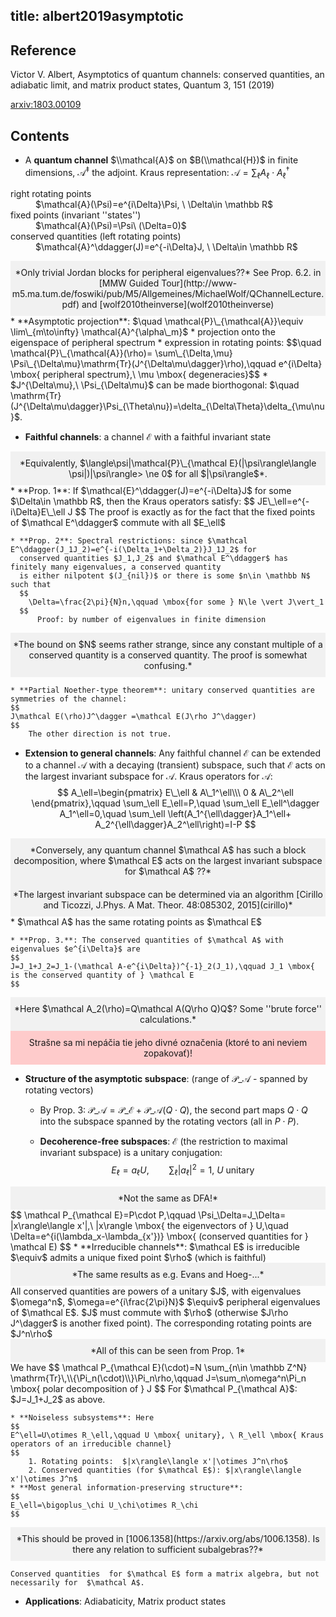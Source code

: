 title: albert2019asymptotic
---

## Reference

Victor V. Albert, Asymptotics of quantum channels: conserved quantities, an adiabatic limit, and matrix product states, Quantum 3, 151 (2019)


[arxiv:1803.00109](https://arxiv.org/abs/1803.00109)

## Contents

* A **quantum channel** $\\mathcal{A}$ on $B(\\mathcal{H})$ in finite dimensions, $\mathcal{A}^\ddagger$ the adjoint. 
Kraus representation: $\mathcal A=\sum_\ell A_\ell\cdot A_\ell^\dagger$
<dl>
  <dt> right rotating points</dt>
  <dd> $\mathcal{A}(\Psi)=e^{i\Delta}\Psi, \ \Delta\in \mathbb R$</dd> 
  <dt> fixed points (invariant ''states'')</dt>
  <dd> $\mathcal{A}(\Psi)=\Psi\    (\Delta=0)$ </dd>
  <dt> conserved quantities (left rotating points)</dt>
  <dd> $\mathcal{A}^\ddagger(J)=e^{-i\Delta}J, \ \Delta\in \mathbb R$</dd>
</dl>
<div style="background-color:rgba(0, 0, 0, 0.0470588);  text-align:center; vertical-align: middle; padding:10px 0;">
   *Only trivial Jordan blocks for peripheral eigenvalues??* See Prop. 6.2. in [MMW Guided
Tour](http://www-m5.ma.tum.de/foswiki/pub/M5/Allgemeines/MichaelWolf/QChannelLecture.pdf) and 
[wolf2010theinverse](wolf2010theinverse)
</div>
* **Asymptotic projection**: 
$\quad \mathcal{P}\_{\mathcal{A}}\equiv \lim\_{m\to\infty} \mathcal{A}^{\alpha\_m}$
     * projection onto the eigenspace of peripheral spectrum
     * expression in rotating points:  
$$\quad \mathcal{P}\_{\mathcal{A}}(\rho)=
\sum\_{\Delta,\mu} \Psi\_{\Delta\mu}\mathrm{Tr}(J^{\Delta\mu\dagger}\rho),\qquad 
e^{i\Delta} \mbox{ peripheral spectrum},\ \mu \mbox{ degeneracies}$$
     * $J^{\Delta\mu},\ \Psi_{\Delta\mu}$ can be made biorthogonal:
       $\quad \mathrm{Tr}(J^{\Delta\mu\dagger}\Psi_{\Theta\nu})=\delta_{\Delta\Theta}\delta_{\mu\nu}$.

* **Faithful channels**:  a channel $\mathcal E$  with a faithful invariant state
<div style="background-color:rgba(0, 0, 0, 0.0470588);  text-align:center; vertical-align: middle; padding:10px 0;">
 *Equivalently, $\langle\psi|\mathcal{P}\_{\mathcal E}(|\psi\rangle\langle \psi|)|\psi\rangle> \ne 0$ for all
 $|\psi\rangle$*.
</div>
       *  **Prop. 1**: If $\mathcal{E}^\ddagger(J)=e^{-i\Delta}J$ for some $\Delta\in \mathbb R$, then the Kraus
	  operators satisfy: 
	  $$
		JE\_\ell=e^{-i\Delta}E\_\ell J
	  $$
	  The proof is exactly as for the fact that the fixed points of $\mathcal E^\ddagger$ commute with all
	     $E_\ell$
	
	* **Prop. 2**: Spectral restrictions: since $\mathcal E^\ddagger(J_1J_2)=e^{-i(\Delta_1+\Delta_2)}J_1J_2$ for
	  conserved quantities $J_1,J_2$ and $\mathcal E^\ddagger$ has finitely many eigenvalues, a conserved quantity
	  is either nilpotent $(J_{nil})$ or there is some $n\in \mathbb N$ such that
	  $$
		\Delta=\frac{2\pi}{N}n,\qquad \mbox{for some } N\le \vert J\vert_1
	  $$
          Proof: by number of eigenvalues in finite dimension 
<div style="background-color:rgba(0, 0, 0, 0.0470588);  text-align:center; vertical-align:middle; padding:10px 0;"> 
  *The bound on $N$ seems rather strange, since any constant multiple of a conserved quantity is a conserved quantity. The proof is 
  somewhat confusing.*
</div>

	* **Partial Noether-type theorem**: unitary conserved quantities are symmetries of the channel:
	$$
	J\mathcal E(\rho)J^\dagger =\mathcal E(J\rho J^\dagger)
	$$
        The other direction is not true.

* **Extension to general channels**: Any faithful channel $\mathcal E$ can be extended to a channel $\mathcal A$  with a decaying (transient)  subspace,  such that $\mathcal E$ acts on the largest invariant subspace for $\mathcal A$. Kraus operators for $\mathcal A$:
$$
A_\ell=\begin{pmatrix} E\_\ell & A\_1^\ell\\\
                             0 & A\_2^\ell 
        \end{pmatrix},\qquad \sum_\ell E_\ell=P,\quad \sum_\ell E_\ell^\dagger A_1^\ell=0,\quad \sum_\ell \left(A_1^{\ell\dagger}A_1^\ell+ A_2^{\ell\dagger}A_2^\ell\right)=I-P      $$
<div style="background-color:rgba(0, 0, 0, 0.0470588);  text-align:center; vertical-align:middle; padding:10px 0;"> 
  *Conversely, any quantum channel $\mathcal A$ has such a block decomposition, where $\mathcal E$ acts on the largest
invariant subspace for $\mathcal A$ ??*
</div>
<div style="background-color:rgba(0, 0, 0, 0.0470588);  text-align:center; vertical-align:middle; padding:10px 0;"> 
  *The largest invariant subspace can be determined via an algorithm [Cirillo and Ticozzi, J.Phys. A Mat. Theor.
48:085302, 2015](cirillo)*
</div>
	* $\mathcal A$ has the same rotating points as $\mathcal E$ 

	* **Prop. 3.**: The conserved quantities of $\mathcal A$ with eigenvalues $e^{i\Delta}$ are
	$$
	J=J_1+J_2=J_1-(\mathcal A-e^{i\Delta})^{-1}_2(J_1),\qquad J_1 \mbox{ is the conserved quantity of } \mathcal E 
	$$
<div style="background-color:rgba(0, 0, 0, 0.0470588);  text-align:center; vertical-align:middle; padding:10px 0;">
        *Here $\mathcal A_2(\rho)=Q\mathcal A(Q\rho Q)Q$?  Some ''brute force'' calculations.*
</div>
<div style="background-color:rgba(255, 0, 0, 0.2);  text-align:center; vertical-align:middle; padding:10px 0;">
   Strašne sa mi nepáčia tie jeho divné označenia (ktoré to ani neviem zopakovať)!     
</div>

* **Structure of the asymptotic subspace**: (range of $\mathcal P\_{\mathcal A}$ - spanned by rotating vectors)
	* By Prop. 3: $\mathcal P\_{\mathcal A}=\mathcal P\_{\mathcal E}+ \mathcal P\_{\mathcal A}(Q\cdot Q)$, the
	  second part maps $Q\cdot Q$ into the subspace spanned by the rotating vectors (all in $P\cdot P$).

	* **Decoherence-free subspaces**: $\mathcal E$ (the restriction to maximal invariant subspace) is a unitary
	  conjugation: 
	$$
	  E_\ell=a_\ell U, \qquad \sum_\ell |a_\ell|^2=1,\ U\mbox{ unitary}
	$$
<div style="background-color:rgba(0, 0, 0, 0.0470588);  text-align:center; vertical-align:middle; padding:10px 0;">
	*Not the same as DFA!*
</div>
	$$
	\mathcal P_{\mathcal E}=P\cdot P,\qquad  \Psi_\Delta=J_\Delta= |x\rangle\langle x'|,\ |x\rangle \mbox{ the eigenvectors of } U,\quad \Delta=e^{i(\lambda_x-\lambda_{x'})}   \mbox{ (conserved quantities for } \mathcal E)
	$$
	* **Irreducible channels**: $\mathcal E$ is irreducible $\equiv$ admits a unique fixed point $\rho$  (which is faithful)
<div style="background-color:rgba(0, 0, 0, 0.0470588);  text-align:center; vertical-align:middle; padding:10px 0;">
	*The same results as e.g. Evans and Hoeg-...*
</div>
	All conserved quantities are powers of a unitary $J$, with eigenvalues $\omega^n$, $\omega=e^{i\frac{2\pi}N}$
	$\equiv$ peripheral eigenvalues of $\mathcal E$. $J$ must commute with $\rho$ 
	(otherwise $J\rho J^\dagger$ is another fixed point). The corresponding rotating points are $J^n\rho$
<div style="background-color:rgba(0, 0, 0, 0.0470588);  text-align:center; vertical-align:middle; padding:10px 0;">
	*All of this can be seen from Prop. 1*
</div>
	We have
	$$
	\mathcal P_{\mathcal E}(\cdot)=N \sum_{n\in \mathbb Z^N} \mathrm{Tr}\,\\{\Pi_n(\cdot)\\}\Pi_n\rho,\qquad
	J=\sum_n\omega^n\Pi_n \mbox{ polar decomposition of } J
	$$
	For $\mathcal P_{\mathcal A}$: $J=J_1+J_2$ as above.

	* **Noiseless subsystems**: Here 
	$$
	E^\ell=U\otimes R_\ell,\qquad U \mbox{ unitary}, \ R_\ell \mbox{ Kraus operators of an irreducible channel}
	$$
	    1. Rotating points:  $|x\rangle\langle x'|\otimes J^n\rho$
	    2. Conserved quantities (for $\mathcal E$): $|x\rangle\langle x'|\otimes J^n$
	* **Most general information-preserving structure**: 
	$$
	E_\ell=\bigoplus_\chi U_\chi\otimes R_\chi
	$$
<div style="background-color:rgba(0, 0, 0, 0.0470588);  text-align:center; vertical-align:middle; padding:10px 0;">
	*This should be proved in [1006.1358](https://arxiv.org/abs/1006.1358). Is there any relation to sufficient
	subalgebras??*
</div>

    Conserved quantities  for $\mathcal E$ form a matrix algebra, but not necessarily for  $\mathcal A$.

* **Applications**: Adiabaticity, Matrix product states
	

